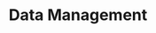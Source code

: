 ---
layout: posts
permalink: /data-management/
title: "Data Management"
author_profile: true
header:
  image: "/images/fort point.png"
---
